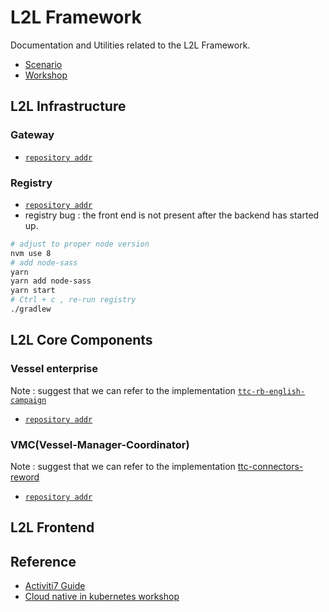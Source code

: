 # L2L Framework
Documentation and Utilities related to the L2L Framework.
- [Scenario](scenario.md)
- [Workshop](workshop.md)

## L2L Infrastructure
### Gateway
- [`repository addr`](https://github.com/i-qiqi/l2l-gateway)

### Registry
- [`repository addr`](https://github.com/i-qiqi/l2l-registry)
- registry bug : the front end is not present after the backend has started up.
```bash
# adjust to proper node version
nvm use 8
# add node-sass
yarn
yarn add node-sass
yarn start
# Ctrl + c , re-run registry
./gradlew
```

## L2L Core Components
### Vessel enterprise
Note : suggest that we can refer to the implementation [`ttc-rb-english-campaign`](https://github.com/Activiti/ttc-rb-english-campaign)
- [`repository addr`](https://github.com/i-qiqi/l2l-vesslel-enterprise)

### VMC(Vessel-Manager-Coordinator)
Note : suggest that we can refer to the implementation [ttc-connectors-reword](https://github.com/Activiti/ttc-connectors-reward)
- [`repository addr`](https://github.com/i-qiqi/l2l-vmc)

## L2L Frontend
## Reference
- [Activiti7 Guide](https://activiti.gitbook.io/activiti-7-developers-guide/components-architecture/activiti-cloud-infrastructure/gateway)
-  [Cloud native in kubernetes workshop](https://github.com/Activiti/ttc-docs/blob/develop/workshop.md)
